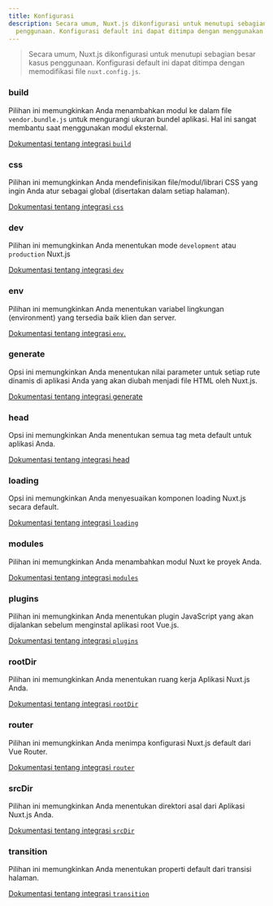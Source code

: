 ```yaml
---
title: Konfigurasi
description: Secara umum, Nuxt.js dikonfigurasi untuk menutupi sebagian besar kasus
  penggunaan. Konfigurasi default ini dapat ditimpa dengan menggunakan file `nuxt.config.js`.
---
```


> Secara umum, Nuxt.js dikonfigurasi untuk menutupi sebagian besar kasus penggunaan. Konfigurasi default ini dapat ditimpa dengan memodifikasi file `nuxt.config.js`.

### build

Pilihan ini memungkinkan Anda menambahkan modul ke dalam file `vendor.bundle.js` untuk mengurangi ukuran bundel aplikasi. Hal ini sangat membantu saat menggunakan modul eksternal.

[Dokumentasi tentang integrasi `build` ](/api/configuration-build)

### css

Pilihan ini memungkinkan Anda mendefinisikan file/modul/librari CSS yang ingin Anda atur sebagai global (disertakan dalam setiap halaman).

[Dokumentasi tentang integrasi `css`](/api/configuration-css)

### dev

Pilihan ini memungkinkan Anda menentukan mode `development` atau `production` Nuxt.js

[Dokumentasi tentang integrasi `dev`](/api/configuration-dev)

### env

Pilihan ini memungkinkan Anda menentukan variabel lingkungan (environment) yang tersedia baik klien dan server.

[Dokumentasi tentang integrasi `env`.](/api/configuration-env)

### generate

Opsi ini memungkinkan Anda menentukan nilai parameter untuk setiap rute dinamis di aplikasi Anda yang akan diubah menjadi file HTML oleh Nuxt.js.

[Dokumentasi tentang integrasi generate](/api/configuration-generate)

### head

Opsi ini memungkinkan Anda menentukan semua tag meta default untuk aplikasi Anda.

[Dokumentasi tentang integrasi head](/api/configuration-head)

### loading

Opsi ini memungkinkan Anda menyesuaikan komponen loading Nuxt.js secara default.

[Dokumentasi tentang integrasi `loading`](/api/configuration-loading)

### modules

Pilihan ini memungkinkan Anda menambahkan modul Nuxt ke proyek Anda.

[Dokumentasi tentang integrasi `modules`](/api/configuration-modules)

### plugins

Pilihan ini memungkinkan Anda menentukan plugin JavaScript yang akan dijalankan sebelum menginstal aplikasi root Vue.js.

[Dokumentasi tentang integrasi `plugins`](/api/configuration-plugins)

### rootDir

Pilihan ini memungkinkan Anda menentukan ruang kerja Aplikasi Nuxt.js Anda.

[Dokumentasi tentang integrasi `rootDir`](/api/configuration-rootdir)

### router

Pilihan ini memungkinkan Anda menimpa konfigurasi Nuxt.js default dari Vue Router.

[Dokumentasi tentang integrasi `router`](/api/configuration-router)

### srcDir

Pilihan ini memungkinkan Anda menentukan direktori asal dari Aplikasi Nuxt.js Anda.

[Dokumentasi tentang integrasi `srcDir`](/api/configuration-srcdir)

### transition

Pilihan ini memungkinkan Anda menentukan properti default dari transisi halaman.

[Dokumentasi tentang integrasi `transition`](/api/configuration-transition)
